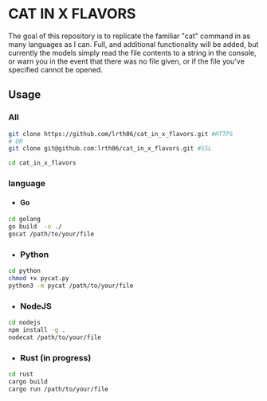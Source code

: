 # CAT IN X FLAVORS

The goal of this repository is to replicate the familiar "cat" command in as many languages as I can. Full, and additional functionality will be added, but currently the models simply read the file contents to a string in the console, or warn you in the event that there was no file given, or if the file you've specified cannot be opened.

## Usage

### All

``` bash
git clone https://github.com/lrth06/cat_in_x_flavors.git #HTTPS
# OR
git clone git@github.com:lrth06/cat_in_x_flavors.git #SSL

cd cat_in_x_flavors
```

### language

- #### Go
  
``` bash
cd golang
go build  -o ./
gocat /path/to/your/file
```

- ### Python

``` bash
cd python
chmod +x pycat.py
python3 -m pycat /path/to/your/file
```

- ### NodeJS

```bash
cd nodejs
npm install -g .
nodecat /path/to/your/file
```

- ### Rust (in progress)

```bash
cd rust
cargo build
cargo run /path/to/your/file
```
